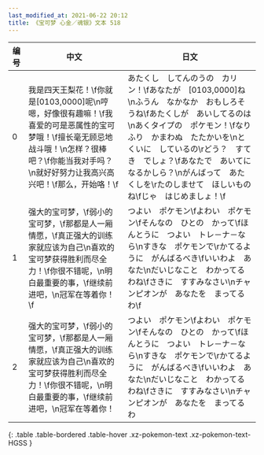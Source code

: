 ```yaml
---
last_modified_at: 2021-06-22 20:12
title: 《宝可梦 心金／魂银》文本 518
---
```

| 编号 | 中文 | 日文 |
| ---- | ---- | ---- |
| 0 | 我是四天王梨花！\f你就是[0103,0000]呢\n哼嗯，好像很有趣嘛！\f我喜爱的可是恶属性的宝可梦哦！\f擅长毫无顾忌地战斗哦！\n怎样？很棒吧？\f你能当我对手吗？\n就好好努力让我高兴高兴吧！\f那么，开始咯！\f | あたくし　してんのうの　カリン！\fあなたが　[0103,0000]ね\nふうん　なかなか　おもしろそうね\fあたくしが　あいしてるのは\nあくタイプの　ポケモン！\fなりふり　かまわぬ　たたかいを\nとくいに　しているの\rどう？　すてき　でしょ？\fあなたで　あいてに　なるかしら？\nがんばって　あたくしを\rたのしませて　ほしいものね\fじゃ　はじめましょ！\f |
| 1 | 强大的宝可梦，\f弱小的宝可梦，\f那都是人一厢情愿，\f真正强大的训练家就应该为自己\n喜欢的宝可梦获得胜利而尽全力！\f你很不错呢，\n明白最重要的事，\f继续前进吧，\n冠军在等着你！\f | つよい　ポケモン\fよわい　ポケモン\fそんなの　ひとの　かって\fほんとうに　つよい　トレ－ナ－なら\nすきな　ポケモンで\rかてるように　がんばるべき\fいいわよ　あなた\nだいじなこと　わかってるわね\fさきに　すすみなさい\nチャンピオンが　あなたを　まってるわ\f |
| 2 | 强大的宝可梦，\f弱小的宝可梦，\f那都是人一厢情愿，\f真正强大的训练家就应该为自己\n喜欢的宝可梦获得胜利而尽全力！\f你很不错呢，\n明白最重要的事，\f继续前进吧，\n冠军在等着你！ | つよい　ポケモン\fよわい　ポケモン\fそんなの　ひとの　かって\fほんとうに　つよい　トレ－ナ－なら\nすきな　ポケモンで\rかてるように　がんばるべき\fいいわよ　あなた\nだいじなこと　わかってるわね\fさきに　すすみなさい\nチャンピオンが　あなたを　まってるわ |
{: .table .table-bordered .table-hover .xz-pokemon-text .xz-pokemon-text-HGSS }